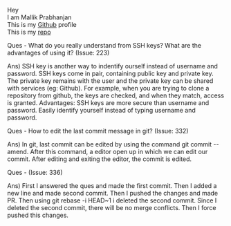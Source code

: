 Hey <br>
I am Mallik Prabhanjan <br>
This is my <a href = "https://github.com/vemulapandu">Github</a> profile <br>
This is my <a href = "https://github.com/vemulapandu/GoGit-Mallik">repo</a>

Ques - What do you really understand from SSH keys? What are the advantages of using it? (Issue: 223)

Ans) SSH key is another way to indentify ourself instead of username and password. 
     SSH keys come in pair, containing public key and private key.
     The private key remains with the user and the private key can be shared with services (eg: Github).
     For example, when you are trying to clone a repository from github, the keys are checked, and when
     they match, access is granted.
     Advantages:
        SSH keys are more secure than username and password.
        Easily identify yourself instead of typing username and password.

Ques - How to edit the last commit message in git? (Issue: 332)

Ans) In git, last commit can be edited by using the command git commit --amend. After this command, a editor 
open up in which we can edit our commit. After editing and exiting the editor, the commit is edited. 

Ques - (Issue: 336)

Ans) First I answered the ques and made the first commit. Then I added a new line and made second commit.
Then I pushed the changes and made PR. Then using git rebase -i HEAD~1 i deleted the second commit. Since
I deleted the second commit, there will be no merge conflicts. Then I force pushed this changes.